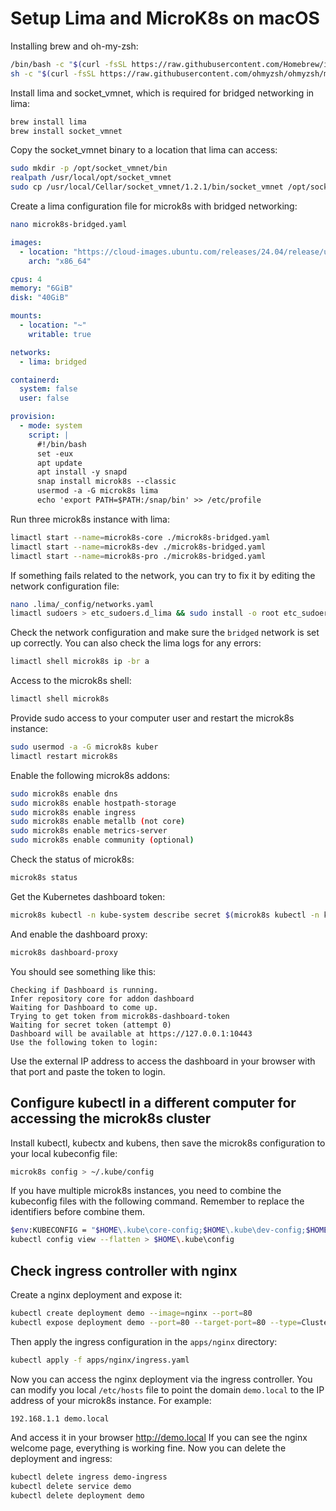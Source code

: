 # Setup Lima and MicroK8s on macOS

Installing brew and oh-my-zsh:

```bash
/bin/bash -c "$(curl -fsSL https://raw.githubusercontent.com/Homebrew/install/HEAD/install.sh)"
sh -c "$(curl -fsSL https://raw.githubusercontent.com/ohmyzsh/ohmyzsh/master/tools/install.sh)"
```

Install lima and socket_vmnet, which is required for bridged networking in lima:

```bash
brew install lima
brew install socket_vmnet
````

Copy the socket_vmnet binary to a location that lima can access:

```bash
sudo mkdir -p /opt/socket_vmnet/bin
realpath /usr/local/opt/socket_vmnet
sudo cp /usr/local/Cellar/socket_vmnet/1.2.1/bin/socket_vmnet /opt/socket_vmnet/bin
```

Create a lima configuration file for microk8s with bridged networking:

```bash
nano microk8s-bridged.yaml
```

```yaml
images:
  - location: "https://cloud-images.ubuntu.com/releases/24.04/release/ubuntu-24.04-server-cloudimg-amd64.img"
    arch: "x86_64"

cpus: 4
memory: "6GiB"
disk: "40GiB"

mounts:
  - location: "~"
    writable: true

networks:
  - lima: bridged

containerd:
  system: false
  user: false

provision:
  - mode: system
    script: |
      #!/bin/bash
      set -eux
      apt update
      apt install -y snapd
      snap install microk8s --classic
      usermod -a -G microk8s lima
      echo 'export PATH=$PATH:/snap/bin' >> /etc/profile
```

Run three microk8s instance with lima:

```bash
limactl start --name=microk8s-core ./microk8s-bridged.yaml
limactl start --name=microk8s-dev ./microk8s-bridged.yaml
limactl start --name=microk8s-pro ./microk8s-bridged.yaml
```

If something fails related to the network, you can try to fix it by editing the network configuration file:

```bash
nano .lima/_config/networks.yaml
limactl sudoers > etc_sudoers.d_lima && sudo install -o root etc_sudoers.d_lima "/private/etc/sudoers.d/lima"
```

Check the network configuration and make sure the `bridged` network is set up correctly. You can also check the lima
logs for any errors:

```bash
limactl shell microk8s ip -br a
```

Access to the microk8s shell:

```bash
limactl shell microk8s
```

Provide sudo access to your computer user and restart the microk8s instance:

```bash
sudo usermod -a -G microk8s kuber
limactl restart microk8s
```

Enable the following microk8s addons:

```bash 
sudo microk8s enable dns 
sudo microk8s enable hostpath-storage 
sudo microk8s enable ingress 
sudo microk8s enable metallb (not core)
sudo microk8s enable metrics-server 
sudo microk8s enable community (optional)
```

Check the status of microk8s:

```bash
microk8s status
```

Get the Kubernetes dashboard token:

```bash
microk8s kubectl -n kube-system describe secret $(microk8s kubectl -n kube-system get secret | grep default-token | awk '{print $1}')
```

And enable the dashboard proxy:

```bash
microk8s dashboard-proxy
```

You should see something like this:

```
Checking if Dashboard is running.
Infer repository core for addon dashboard
Waiting for Dashboard to come up.
Trying to get token from microk8s-dashboard-token
Waiting for secret token (attempt 0)
Dashboard will be available at https://127.0.0.1:10443
Use the following token to login:
```

Use the external IP address to access the dashboard in your browser with that port and paste the token to login.

## Configure kubectl in a different computer for accessing the microk8s cluster

Install kubectl, kubectx and kubens, then save the microk8s configuration to your local kubeconfig file:

```bash
microk8s config > ~/.kube/config
```

If you have multiple microk8s instances, you need to combine the kubeconfig files with the following command. Remember
to replace the identifiers before combine them.

```bash
$env:KUBECONFIG = "$HOME\.kube\core-config;$HOME\.kube\dev-config;$HOME\.kube\pro-config"
kubectl config view --flatten > $HOME\.kube\config
```

## Check ingress controller with nginx

Create a nginx deployment and expose it:

```bash
kubectl create deployment demo --image=nginx --port=80
kubectl expose deployment demo --port=80 --target-port=80 --type=ClusterIP
```

Then apply the ingress configuration in the `apps/nginx` directory:

```bash
kubectl apply -f apps/nginx/ingress.yaml
```

Now you can access the nginx deployment via the ingress controller. You can modify you local `/etc/hosts` file to point
the domain `demo.local` to the IP address of your microk8s instance. For example:

```bash
192.168.1.1 demo.local
```

And access it in your browser http://demo.local If you can see the nginx welcome page, everything is working fine. Now
you can delete the deployment and ingress:

```bash
kubectl delete ingress demo-ingress
kubectl delete service demo
kubectl delete deployment demo
```